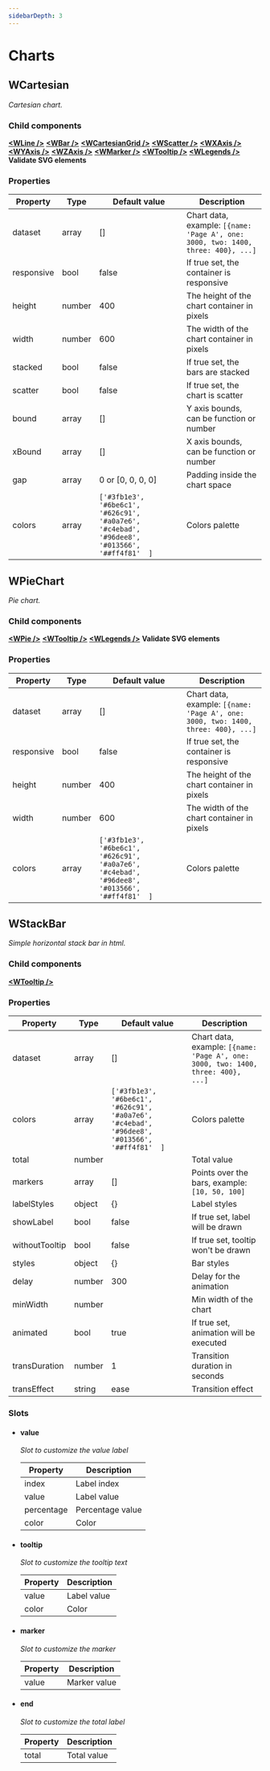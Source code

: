 ```yaml
---
sidebarDepth: 3
---
```

# Charts

## WCartesian

*Cartesian chart.*

### Child components
**[\<WLine />](/api/components.html#wline)**
**[\<WBar />](/api/components.html#wbar)**
**[\<WCartesianGrid />](/api/components.html#wcartesiangrid)**
**[\<WScatter />](/api/components.html#wscatter)**
**[\<WXAxis />](/api/components.html#wxaxis)**
**[\<WYAxis />](/api/components.html#wyaxis)**
**[\<WZAxis />](/api/components.html#wzaxis)**
**[\<WMarker />](/api/components.html#wmarker)**
**[\<WTooltip />](/api/widgets.html#wtooltip)**
**[\<WLegends />](/api/widgets.html#wlegends)**
**Validate SVG elements**

### Properties
| Property | Type | Default value | Description |
|----------|------|---------------|-------------|
| dataset | array | [] | Chart data, example:  ```[{name: 'Page A', one: 3000, two: 1400, three: 400}, ...]``` |
| responsive | bool | false | If true set, the container is responsive |
| height | number | 400 | The height of the chart container in pixels |
| width | number | 600 | The width of the chart container in pixels |
| stacked | bool | false | If true set, the bars are stacked |
| scatter | bool | false | If true set, the chart is scatter  |
| bound | array | [] | Y axis bounds, can be function or number |
| xBound | array | [] | X axis bounds, can be function or number |
| gap | array | 0 or [0, 0, 0, 0] | Padding inside the chart space |
| colors | array | ```['#3fb1e3',  '#6be6c1',  '#626c91',  '#a0a7e6',  '#c4ebad',  '#96dee8',  '#013566',  '##ff4f81'  ]``` | Colors palette |

## WPieChart

*Pie chart.*

### Child components
**[\<WPie />](/api/components.html#wpie)**
**[\<WTooltip />](/api/widgets.html#wtooltip)**
**[\<WLegends />](/api/widgets.html#wlegends)**
**Validate SVG elements**

### Properties
| Property | Type | Default value | Description |
|----------|------|---------------|-------------|
| dataset | array | [] | Chart data, example:  ```[{name: 'Page A', one: 3000, two: 1400, three: 400}, ...]``` |
| responsive | bool | false | If true set, the container is responsive |
| height | number | 400 | The height of the chart container in pixels |
| width | number | 600 | The width of the chart container in pixels |
| colors | array | ```['#3fb1e3',  '#6be6c1',  '#626c91',  '#a0a7e6',  '#c4ebad',  '#96dee8',  '#013566',  '##ff4f81'  ]``` | Colors palette |

## WStackBar

*Simple horizontal stack bar in html.*

### Child components
**[\<WTooltip />](/api/widgets.html#wtooltip)**

### Properties
| Property | Type | Default value | Description |
|----------|------|---------------|-------------|
| dataset | array | [] | Chart data, example:  ```[{name: 'Page A', one: 3000, two: 1400, three: 400}, ...]``` |
| colors | array | ```['#3fb1e3',  '#6be6c1',  '#626c91',  '#a0a7e6',  '#c4ebad',  '#96dee8',  '#013566',  '##ff4f81'  ]``` | Colors palette |
| total | number |  | Total value |
| markers | array | [] | Points over the bars, example: ```[10, 50, 100]``` |
| labelStyles | object | {} | Label styles |
| showLabel | bool | false | If true set, label will be drawn |
| withoutTooltip | bool | false | If true set, tooltip won't be drawn |
| styles | object | {} | Bar styles |
| delay | number | 300 | Delay for the animation |
| minWidth | number |  | Min width of the chart |
| animated | bool | true | If true set, animation will be executed |
| transDuration | number | 1 | Transition duration in seconds |
| transEffect | string | ease | Transition effect |

### Slots

-   #### value

    *Slot to customize the value label*

    | Property | Description |
    |----------|-------------|
    | index | Label index |
    | value | Label value |
    | percentage | Percentage value |
    | color | Color |

-   #### tooltip

    *Slot to customize the tooltip text*

    | Property | Description |
    |----------|-------------|
    | value | Label value |
    | color | Color |

-   #### marker

    *Slot to customize the marker*

    | Property | Description |
    |----------|-------------|
    | value | Marker value |

-   #### end

    *Slot to customize the total label*

    | Property | Description |
    |----------|-------------|
    | total | Total value |

